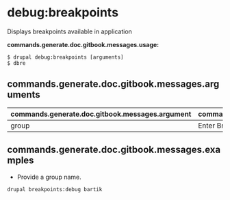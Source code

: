 # debug:breakpoints
Displays breakpoints available in application

**commands.generate.doc.gitbook.messages.usage:**
```
$ drupal debug:breakpoints [arguments]
$ dbre
```

## commands.generate.doc.gitbook.messages.arguments
commands.generate.doc.gitbook.messages.argument | commands.generate.doc.gitbook.messages.details
---------|-------------
group | Enter Breakpoint Group Name

## commands.generate.doc.gitbook.messages.examples
* Provide a group name.
```
drupal breakpoints:debug bartik
```

